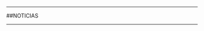 <!-- TITLE: PACIFICONOTICIAS.COM -->
<!-- SUBTITLE:  Las noticias mas relevantes del pacifico en un solo lugar-->

-----
##NOTICIAS


-----




          